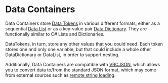 # Data Containers

Data Containers store [Data Tokens](/worlds/udon/data-containers/data-tokens) in various different formats, either as a sequential [Data List](/worlds/udon/data-containers/data-lists) or as a key-value pair [Data Dictionary](/worlds/udon/data-containers/data-dictionaries). They are functionally similar to C# Lists and Dictionaries.

DataTokens, in turn, store any other values that you could need. Each token stores one and only one variable, but that could include a whole other DataDictionary or DataList, in order to support nesting.

Additionally, Data Containers are compatible with [VRCJSON](/worlds/udon/data-containers/vrcjson), which allows you to convert data to/from the standard JSON format, which may come from external sources such as [remote string loading](/worlds/udon/string-loading).